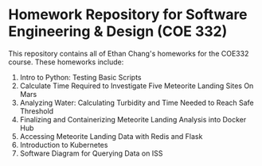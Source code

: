 # Homework Repository for Software Engineering & Design (COE 332)

This repository contains all of Ethan Chang's homeworks for the COE332 course. These homeworks include:

1. Intro to Python: Testing Basic Scripts
2. Calculate Time Required to Investigate Five Meteorite Landing Sites On Mars
3. Analyzing Water: Calculating Turbidity and Time Needed to Reach Safe Threshold
4. Finalizing and Containerizing Meteorite Landing Analysis into Docker Hub
5. Accessing Meteorite Landing Data with Redis and Flask
6. Introduction to Kubernetes
7. Software Diagram for Querying Data on ISS
